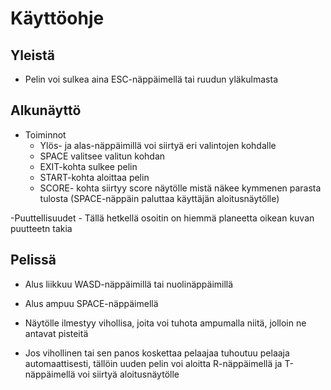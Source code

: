 # Käyttöohje

## Yleistä
- Pelin voi sulkea aina ESC-näppäimellä tai ruudun yläkulmasta

## Alkunäyttö
- Toiminnot
    - Ylös- ja alas-näppäimillä voi siirtyä eri valintojen kohdalle
    - SPACE valitsee valitun kohdan
    - EXIT-kohta sulkee pelin
    - START-kohta aloittaa pelin
    - SCORE- kohta siirtyy score näytölle mistä näkee kymmenen parasta tulosta (SPACE-näppäin paluttaa käyttäjän aloitusnäytölle)

-Puuttellisuudet
    - Tällä hetkellä osoitin on hiemmä planeetta oikean kuvan puutteetn takia

## Pelissä

- Alus liikkuu WASD-näppäimillä tai nuolinäppäimillä
- Alus ampuu SPACE-näppäimellä

- Näytölle ilmestyy vihollisa, joita voi tuhota ampumalla niitä, jolloin ne antavat pisteitä
- Jos vihollinen tai sen panos koskettaa pelaajaa tuhoutuu pelaaja automaattisesti, tällöin uuden pelin voi aloitta R-näppäimellä ja T-näppäimellä voi siirtyä aloitusnäytölle
